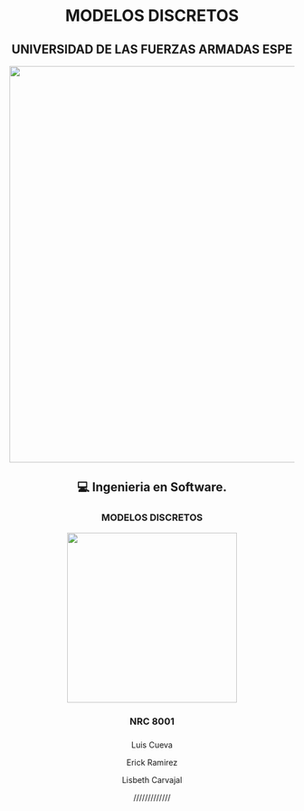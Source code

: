<div align="center">
<h1> MODELOS DISCRETOS</h3>
<div align="center">
<div align="center">
<h2>UNIVERSIDAD DE LAS FUERZAS ARMADAS ESPE</h2>
<div align="center">
  <p align="center">
<img width="700px" src="https://software-el.espe.edu.ec/wp-content/uploads/2019/01/espe-carrera-de-software.png"/>
<br>
 <div align="center">
<h2>💻 Ingenieria en Software.</h2>
<h3> MODELOS DISCRETOS</h3>
   <p align="center">
  <img width="300" height="300" src="https://media.giphy.com/media/dYyRWrXb9OpfYbhNY4/giphy.gif">
</p>
<h3>NRC 8001</h3>
<h3>  </h3>
<p>Luis Cueva</p>
<p>Erick Ramirez</p>
<p>Lisbeth Carvajal</p>

<p>/////////////</p>

<br>
